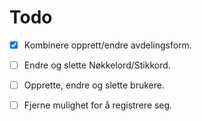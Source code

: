 # Todo
- [x] Kombinere opprett/endre avdelingsform.
- [ ] Endre og slette Nøkkelord/Stikkord.
- [ ] Opprette, endre og slette brukere.
- [ ] Fjerne mulighet for å registrere seg.



